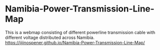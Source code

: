 # Namibia-Power-Transmission-Line-Map
This is a webmap consisting of different powerline transmission cable with different voltage distributed across Namibia.
https://jijinospener.github.io/Namibia-Power-Transmission-Line-Map/
